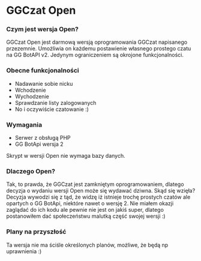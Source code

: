 ﻿# GGCzat Open

### Czym jest wersja Open?

GGCzat Open jest darmową wersją oprogramowania GGCzat napisanego przezemnie. Umożliwia on każdemu postawienie własnego prostego czatu na GG BotAPI v2.
Jedynym ograniczeniem są okrojone funkcjonalności.

### Obecne funkcjonalności

* Nadawanie sobie nicku
* Wchodzenie
* Wychodzenie
* Sprawdzanie listy zalogowanych
* No i oczywiście czatowanie :)

### Wymagania

* Serwer z obsługą PHP
* GG BotApi wersja 2

Skrypt w wersji Open nie wymaga bazy danych.

### Dlaczego Open? 

Tak, to prawda, że GGCzat jest zamkniętym oprogramowaniem, dlatego decyzja o wydaniu wersji Open może się wydawać dziwna. Skąd się wzięła?
Decyzja wywodzi się z tąd, że widzę iż istnieje trochę prostych czatów ale opartych o GG BotApi, niektóre nawet o wersję 2.
Nie miałem okazji zaglądać do ich kodu ale pewnie nie jest on jakiś super, dlatego postanowiłem dać społeczeństwu malutką część swojej wersji :)

### Plany na przyszłość

Ta wersja nie ma ściśle określonych planów, możliwe, że będą np uprawnienia :)